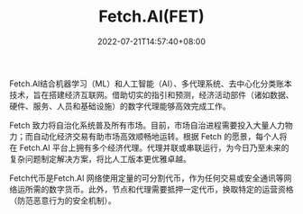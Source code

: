 ﻿---
weight: 
title: "Fetch.AI(FET)"
description: "Fetch.AI结合机器学习（ML）和人工智能（AI）、多代理系统、去中心化分类账本技术，旨在搭建经济互联网"
date: 2022-07-21T14:57:40+08:00
lastmod: 2022-07-21T14:57:40+08:00
draft: false
authors: ["Simon"]
featuredImage: "fetch-aifet.jpg"
link: "https://fetch.ai/"
tags: ["数字代币","Fetch.AI(FET)"]
categories: ["navigation"]
navigation: ["数字代币"]
lightgallery: true
toc: true
pinned: false
recommend: false
recommend1: false
---
Fetch.AI结合机器学习（ML）和人工智能（AI）、多代理系统、去中心化分类账本技术，旨在搭建经济互联网。借助切实的指引和预测，经济活动部件（诸如数据、硬件、服务、人员和基础设施）的数字代理能够高效完成工作。

Fetch 致力将自治化系统普及所有市场。目前，市场自治进程需要投入大量人力物力；而自动化经济交易有助市场高效顺畅地运转。根据 Fetch 的愿景，每个人将在 Fetch.AI 平台上拥有多个经济代理。代理并联或串联运行，为今日乃至未来的复杂问题制定解决方案，将比人工版本更优雅卓越。

Fetch代币是Fetch.AI 网络使用定量的可分割代币，作为任何交易或安全通讯等网络运所需的数字货币。此外，节点和代理需要抵押一定代币，换取特定的运营资格（防范恶意行为的安全机制）。